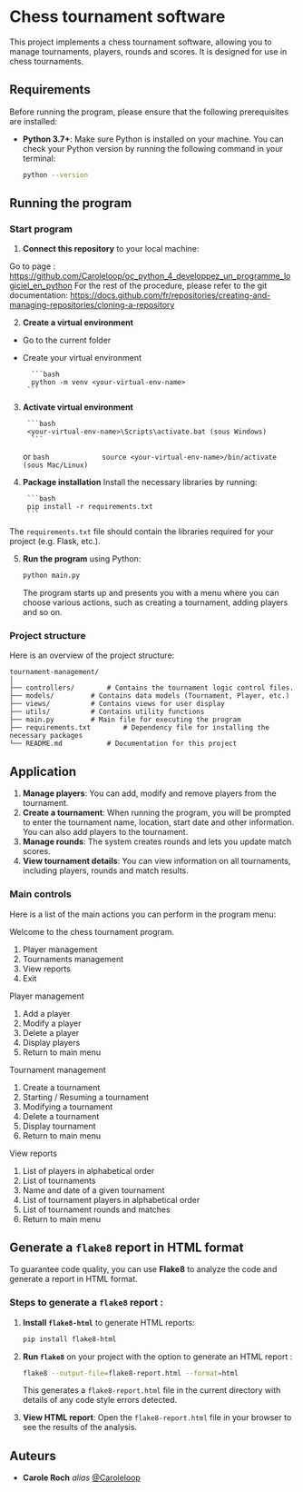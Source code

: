 
#  Chess tournament software

This project implements a chess tournament software, allowing you to manage tournaments, players, rounds and scores. It is designed for use in chess tournaments.


## Requirements

Before running the program, please ensure that the following prerequisites are installed:

- **Python 3.7+**: Make sure Python is installed on your machine. You can check your Python version by running the following command in your terminal:
  ```bash
  python --version
  ```

## Running the program

### Start program

1. **Connect this repository** to your local machine:

Go to page : https://github.com/Caroleloop/oc_python_4_developpez_un_programme_logiciel_en_python
For the rest of the procedure, please refer to the git documentation: https://docs.github.com/fr/repositories/creating-and-managing-repositories/cloning-a-repository


2. **Create a virtual environment**

+ Go to the current folder

+ Create your virtual environment

        ```bash            
        python -m venv <your-virtual-env-name>
	   ```         


3. **Activate virtual environment**

        ```bash           
        <your-virtual-env-name>\Scripts\activate.bat (sous Windows)
         ```          
	or
        ```bash            
        source <your-virtual-env-name>/bin/activate (sous Mac/Linux)
        ```          


4. **Package installation**  Install the necessary libraries by running:

        ```bash            
        pip install -r requirements.txt
        ```            
 The `requirements.txt` file should contain the libraries required for your project (e.g. Flask, etc.).

5. **Run the program** using Python:
   ```bash
   python main.py
   ```

   The program starts up and presents you with a menu where you can choose various actions, such as creating a tournament, adding players and so on.
   

### Project structure

Here is an overview of the project structure:

```
tournament-management/
│
├── controllers/ 		# Contains the tournament logic control files.
├── models/			# Contains data models (Tournament, Player, etc.)
├── views/ 			# Contains views for user display
├── utils/ 			# Contains utility functions
├── main.py 		# Main file for executing the program
├── requirements.txt 		# Dependency file for installing the necessary packages
└── README.md 			# Documentation for this project
```

## Application

1. **Manage players**: You can add, modify and remove players from the tournament.
2. **Create a tournament**: When running the program, you will be prompted to enter the tournament name, location, start date and other information. You can also add players to the tournament.
3. **Manage rounds**: The system creates rounds and lets you update match scores.
4. **View tournament details**: You can view information on all tournaments, including players, rounds and match results.

### Main controls
Here is a list of the main actions you can perform in the program menu:

Welcome to the chess tournament program.
1. Player management
2. Tournaments management
3. View reports
4. Exit

Player management
1. Add a player
2. Modify a player
3. Delete a player
4. Display players
5. Return to main menu

Tournament management
1. Create a tournament
2. Starting / Resuming a tournament
3. Modifying a tournament
4. Delete a tournament
5. Display tournament
6. Return to main menu

View reports
1. List of players in alphabetical order
2. List of tournaments
3. Name and date of a given tournament
4. List of tournament players in alphabetical order
5. List of tournament rounds and matches
6. Return to main menu

## Generate a `flake8` report in HTML format

To guarantee code quality, you can use **Flake8** to analyze the code and generate a report in HTML format.

### Steps to generate a `flake8` report :

1. **Install `flake8-html`** to generate HTML reports:
   ```bash
   pip install flake8-html
   ```

2. **Run `flake8`** on your project with the option to generate an HTML report :
   ```bash
   flake8 --output-file=flake8-report.html --format=html
   ```

   This generates a `flake8-report.html` file in the current directory with details of any code style errors detected.

3. **View HTML report**:
   Open the `flake8-report.html` file in your browser to see the results of the analysis.

   
## Auteurs

* **Carole Roch** _alias_ [@Caroleloop](https://github.com/Caroleloop)